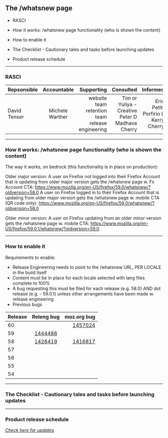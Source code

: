 ## The /whatsnew page

* RASCI

* How it works: /whatsnew page functionality (who is shown the content)

* How to enable it

* The Checklist - Cautionary tales and tasks before launching updates

* Product release schedule

<hr>

### RASCI

| Repsonsible  | Accountable  | Supporting   | Consulted  | Informed   |
| ------------- |:-------------:| -----:| -----:| -----:|
| David Tenser | Michele Warther | website team <br> retention team <br> release engineering | Tim or Yuliya - Creative <br> Peter D <br> Madhava <br> Cherry <br> | Eric Petitt<br>Porfirio L<br>Kerry<br>Cherry |

<hr>

### How it works: /whatsnew page functionality (who is shown the content)

The way it works, on bedrock (this functionality is in place on production):

Older major version:
A user on Firefox not logged into their Firefox Account that is updating from older major version gets the /whatsnew page w. Fx Account CTA: https://www.mozilla.org/en-US/firefox/59.0/whatsnew/?oldversion=58.0
A user on Firefox logged in to their Firefox Account that is updating from older major version gets the /whatsnew page w. mobile CTA (QR code only): https://www.mozilla.org/en-US/firefox/59.0/whatsnew/?oldversion=58.0


Older minor version:
A user on Firefox  updating from an older minor version gets the /whatsnew page w. mobile CTA: https://www.mozilla.org/en-US/firefox/59.0.1/whatsnew/?oldversion=59.0


<hr>

### How to enable it

Requirements to enable:

* Release Engineering needs to point to the /whatsnew URL, PER LOCALE in the build itself
* Content must be in place for each locale selected with lang files complete to 100%
* A bug requesting this must be filed for each release (e.g. 58.0) AND dot release (e.g. - 59.0.1) unless other arrangements have been made w. release engineering
* Previous bugs

| Release  | Releng bug  | moz.org bug   |
| ------------- |:-------------:| -----:|
| 60  |  | [1457024](https://bugzilla.mozilla.org/show_bug.cgi?id=1444486) |
| 59  | [1444486](https://bugzilla.mozilla.org/show_bug.cgi?id=1444486) |  |
| 58  | [1428419](https://bugzilla.mozilla.org/show_bug.cgi?id=1428419) | [1416817](https://bugzilla.mozilla.org/show_bug.cgi?id=1416817) |
| 57  |  |  |
| 56  |  |  |
| 55  |  |  |
| 54  |  |  |

<hr>

### The Checklist - Cautionary tales and tasks before launching updates

<hr>

### Product release schedule

<i>[Check here for updates](https://wiki.mozilla.org/Release_Management/Calendar)</i>
